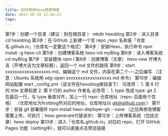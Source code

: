 ```yaml
---
title: 如何使用Hexo搭建博客
date: 2017-10-19 22:26:23
tags:
---
```

第1步：创建一个目录（建议：别在根目录 ） mkdir hexoblog
第2步：进入目录 cd hexoblog
第3步：在 GitHub 上新建一个空 repo ,repo 名称是「仓库名.github.io」（仓库名一定要这个格式）
第4步：安装Hexo，执行命令 npm install -g hexo-cli
第5步：创建博客系统 hexo init myBlog
第6步：进入博客系统 cd myBlog
第7步：安装模块 npm i
第8步：创建博客（文章） hexo new 开博大吉（开博大吉为文章标题），返回一个 md 文件的路径
第9步：start xxxxxxxxxxxxxxxxxxx.md，编辑这个 md 文件，内容在第二个---之后编写
      （注意：Ubuntu 系统用 xdg-open xxxxxxxxxxxxxxxxxxx.md 命令）
第10步：编辑网站配置 start _config.yml（该文件在hexoblog根目录下）
        可改项：
        1. 第 6 行的 title 文章标题
        2. 第 9 行的 author 作者名
        必改项：
        1. type 改成 type: git
        2. 在最后一行，与 type 垂直对齐，加上一行 repo: 仓库地址（repo: 后面有个空格）
        （仓库地址为firstblog所对应的地址，仓库地址以 git@github.com:）
第11步：安装 git 部署插件 npm install hexo-deployer-git --save
       （之后再修改博客需要上传，可执行：hexo generate代替该步）
第12步：上传博客系统（包括文章）hexo deploy
第13步：进入「仓库名.github.io」对应的 repo，打开 GitHub Pages 功能（setting中），就可以直接点击预览链接
